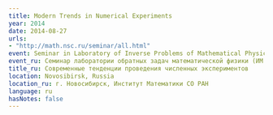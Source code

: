 ```yaml
---
title: Modern Trends in Numerical Experiments
year: 2014
date: 2014-08-27
urls:
- "http://math.nsc.ru/seminar/all.html"
event: Seminar in Laboratory of Inverse Problems of Mathematical Physics (Sobolev Institute of Mathematics SB RAS)
event_ru: Семинар лаборатории обратных задач математической физики (ИМ СО РАН)
title_ru: Современные тенденции проведения численных экспериментов
location: Novosibirsk, Russia
location_ru: г. Новосибирск, Институт Математики СО РАН
language: ru
hasNotes: false
---
```

